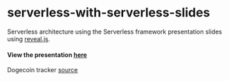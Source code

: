 # serverless-with-serverless-slides
Serverless architecture using the Serverless framework presentation slides using [reveal.js](https://github.com/hakimel/reveal.js/).

#### View the presentation [here](http://htmlpreview.github.com/?https://github.com/ShawnAukstak/serverless-with-serverless-slides/master/index.html)

Dogecoin tracker [source](https://github.com/ShawnAukstak/dogecoin-serverless-tracker)
